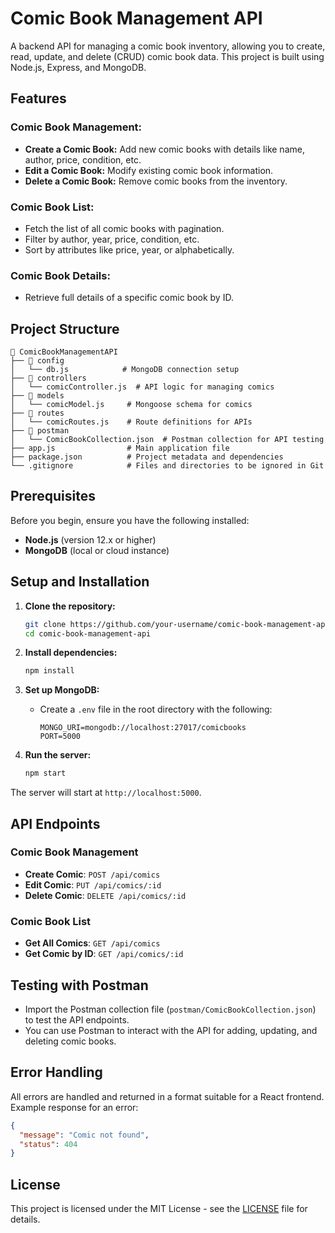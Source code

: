 
# Comic Book Management API

A backend API for managing a comic book inventory, allowing you to create, read, update, and delete (CRUD) comic book data. This project is built using Node.js, Express, and MongoDB.

## Features

### Comic Book Management:
- **Create a Comic Book:** Add new comic books with details like name, author, price, condition, etc.
- **Edit a Comic Book:** Modify existing comic book information.
- **Delete a Comic Book:** Remove comic books from the inventory.
  
### Comic Book List:
- Fetch the list of all comic books with pagination.
- Filter by author, year, price, condition, etc.
- Sort by attributes like price, year, or alphabetically.

### Comic Book Details:
- Retrieve full details of a specific comic book by ID.

## Project Structure

```
📁 ComicBookManagementAPI
├── 📁 config
│   └── db.js            # MongoDB connection setup
├── 📁 controllers
│   └── comicController.js  # API logic for managing comics
├── 📁 models
│   └── comicModel.js     # Mongoose schema for comics
├── 📁 routes
│   └── comicRoutes.js    # Route definitions for APIs
├── 📁 postman
│   └── ComicBookCollection.json  # Postman collection for API testing
├── app.js                # Main application file
├── package.json          # Project metadata and dependencies
└── .gitignore            # Files and directories to be ignored in Git
```

## Prerequisites

Before you begin, ensure you have the following installed:
- **Node.js** (version 12.x or higher)
- **MongoDB** (local or cloud instance)

## Setup and Installation

1. **Clone the repository:**
   ```bash
   git clone https://github.com/your-username/comic-book-management-api.git
   cd comic-book-management-api
   ```

2. **Install dependencies:**
   ```bash
   npm install
   ```

3. **Set up MongoDB:**
   - Create a `.env` file in the root directory with the following:
     ```
     MONGO_URI=mongodb://localhost:27017/comicbooks
     PORT=5000
     ```

4. **Run the server:**
   ```bash
   npm start
   ```

The server will start at `http://localhost:5000`.

## API Endpoints

### Comic Book Management

- **Create Comic**: `POST /api/comics`
- **Edit Comic**: `PUT /api/comics/:id`
- **Delete Comic**: `DELETE /api/comics/:id`

### Comic Book List

- **Get All Comics**: `GET /api/comics`
- **Get Comic by ID**: `GET /api/comics/:id`

## Testing with Postman

- Import the Postman collection file (`postman/ComicBookCollection.json`) to test the API endpoints.
- You can use Postman to interact with the API for adding, updating, and deleting comic books.

## Error Handling

All errors are handled and returned in a format suitable for a React frontend. Example response for an error:
```json
{
  "message": "Comic not found",
  "status": 404
}
```

## License

This project is licensed under the MIT License - see the [LICENSE](LICENSE) file for details.
